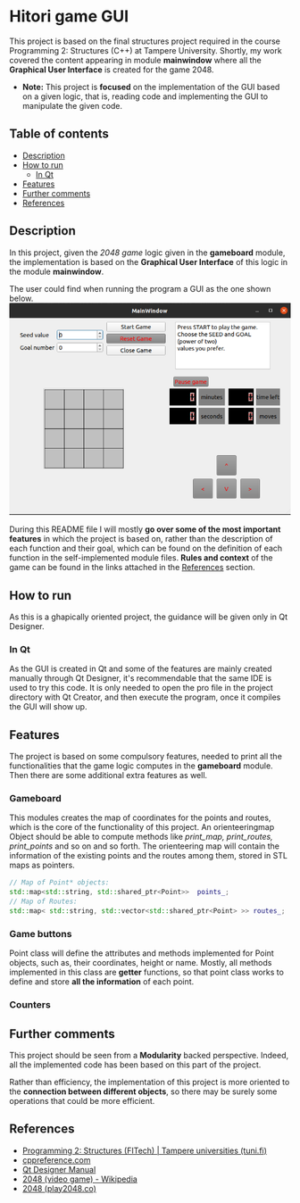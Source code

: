 # Hitori game GUI
This project is based on the final structures project required in the course Programming 2: Structures (C++) at Tampere University. Shortly, my work covered the content appearing in module **mainwindow** where all the **Graphical User Interface** is created for the game 2048. 
  
- **Note:** This project is **focused** on the implementation of the GUI based on a given logic, that is, reading code and implementing the GUI to manipulate the given code.

## Table of contents
- [Description](https://github.com/robredomikel/finnish-railway-system#description)
- [How to run](https://github.com/robredomikel/finnish-railway-system#how-to-run)
	- [In Qt](https://github.com/robredomikel/finnish-railway-system#in-qt)
- [Features](https://github.com/robredomikel/finnish-railway-system#features) 
- [Further comments](https://github.com/robredomikel/finnish-railway-system#further-comments)
- [References](https://github.com/robredomikel/finnish-railway-system#references)

## Description
In this project, given the _2048 game_ logic given in the __gameboard__ module, the implementation is based on the __Graphical User Interface__ of this logic in the module __mainwindow__.

The user could find when running the program  a GUI as the one shown below.
![gui1](https://github.com/robredomikel/hitori_gui/blob/main/readme_content/gui_1.PNG)

During this  README file I will mostly **go over some of the most important features** in which the project is based on, rather than the description of each function and their goal, which can be found on the definition of each function in the self-implemented module files. **Rules and context** of the game can be found in the links attached in the [References](https://github.com/robredomikel/finnish-railway-system#references) section.
## How to run
As this is a ghapically oriented project, the guidance will be given only in Qt Designer. 

### In Qt
As the GUI is created in Qt and some of the features are mainly created manually through Qt Designer, it's recommendable that the same IDE is used to try this code.
It is only needed to open the pro file in the project directory with Qt Creator, and then execute the program, once it compiles the GUI will show up.

## Features
The project is based on some compulsory features, needed to print all the functionalities that the game logic computes in the **gameboard** module. Then there are some additional extra features as well.

### Gameboard
This modules creates the map of coordinates for the points and routes, which is the core of the functionality of this project. An orienteeringmap Object should be able to compute methods like _print_map, print_routes, print_points_ and so on and so forth.
The orienteering map will contain the information of the existing points and the routes among them, stored in STL maps as pointers.
```cpp
// Map of Point* objects:
std::map<std::string, std::shared_ptr<Point>>  points_;
// Map of Routes:
std::map< std::string, std::vector<std::shared_ptr<Point> >> routes_;
```
### Game buttons
Point class will define the attributes and methods implemented for Point objects, such as, their coordinates, height or name. Mostly, all methods implemented in this class are __getter__ functions, so that point class works to define and store __all the information__ of each point.
### Counters
## Further comments
This project should be seen from a **Modularity** backed perspective. Indeed, all the implemented code has been based on this part of the project.

Rather than efficiency, the implementation of this project is more oriented to the **connection between different objects**, so there may be surely some operations that could be more efficient. 

## References
- [Programming 2: Structures (FITech) | Tampere universities (tuni.fi)](https://www.tuni.fi/en/study-with-us/programming-2-structures-fitech)
- [cppreference.com](https://en.cppreference.com/w/)
- [Qt Designer Manual](https://doc.qt.io/qt-6/qtdesigner-manual.html)
- [2048 (video game) - Wikipedia](https://en.wikipedia.org/wiki/2048_(video_game))
- [2048 (play2048.co)](https://play2048.co/)
